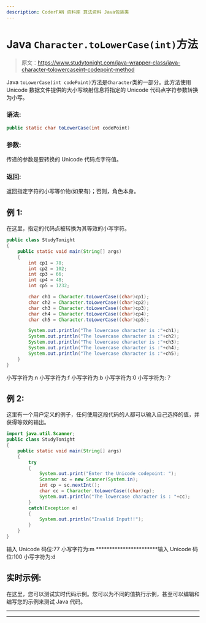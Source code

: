 ```yaml
---
description: CoderFAN 资料库 算法资料 Java包装类
---
```


# Java `Character.toLowerCase(int)`方法

> 原文：<https://www.studytonight.com/java-wrapper-class/java-character-tolowercaseint-codepoint-method>

Java `toLowerCase(int codePoint)`方法是`Character`类的一部分。此方法使用 Unicode 数据文件提供的大小写映射信息将指定的 Unicode 代码点字符参数转换为小写。

### 语法:

```java
public static char toLowerCase(int codePoint) 
```

### 参数:

传递的参数是要转换的 Unicode 代码点字符值。

### 返回:

返回指定字符的小写等价物(如果有)；否则，角色本身。

## 例 1:

在这里，指定的代码点被转换为其等效的小写字符。

```java
public class StudyTonight
{  
	public static void main(String[] args)
	{  
		int cp1 = 78;  
		int cp2 = 102;  
		int cp3 = 66;  
		int cp4 = 48;   
		int cp5 = 1232;  

		char ch1 = Character.toLowerCase((char)cp1);  
		char ch2 = Character.toLowerCase((char)cp2);  
		char ch3 = Character.toLowerCase((char)cp3);  
		char ch4 = Character.toLowerCase((char)cp4);  
		char ch5 = Character.toLowerCase((char)cp5);  

		System.out.println("The lowercase character is :"+ch1);  
		System.out.println("The lowercase character is :"+ch2); 
		System.out.println("The lowercase character is :"+ch3);  
		System.out.println("The lowercase character is :"+ch4);  
		System.out.println("The lowercase character is :"+ch5);  
	}  
}
```

小写字符为:n
小写字符为:f
小写字符为:b
小写字符为:0
小写字符为:？

## 例 2:

这里有一个用户定义的例子，任何使用这段代码的人都可以输入自己选择的值，并获得等效的输出。

```java
import java.util.Scanner; 
public class StudyTonight
{  
	public static void main(String[] args)
	{  
		try
		{
			System.out.print("Enter the Unicode codepoint: ");  
			Scanner sc = new Scanner(System.in);         
			int cp = sc.nextInt();  
			char cc = Character.toLowerCase((char)cp);
			System.out.println("The lowercase character is : "+cc);
		}
		catch(Exception e)
		{
			System.out.println("Invalid Input!!");
		}
	}  
}
```

输入 Unicode 码位:77
小写字符为:m
***********************输入 Unicode 码位:100
小写字符为:d

## 实时示例:

在这里，您可以测试实时代码示例。您可以为不同的值执行示例，甚至可以编辑和编写您的示例来测试 Java 代码。

* * *

* * *